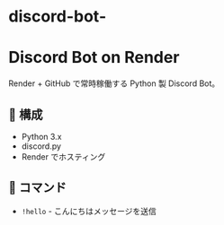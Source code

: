 # discord-bot-

# Discord Bot on Render

Render + GitHub で常時稼働する Python 製 Discord Bot。

## 🔧 構成

- Python 3.x
- discord.py
- Render でホスティング

## 🚀 コマンド

- `!hello` - こんにちはメッセージを送信
